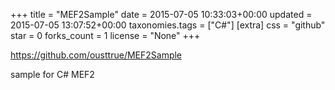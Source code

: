 +++
title = "MEF2Sample"
date = 2015-07-05 10:33:03+00:00
updated = 2015-07-05 13:07:52+00:00
taxonomies.tags = ["C#"]
[extra]
css = "github"
star = 0
forks_count = 1
license = "None"
+++

<https://github.com/ousttrue/MEF2Sample>

sample for C# MEF2
